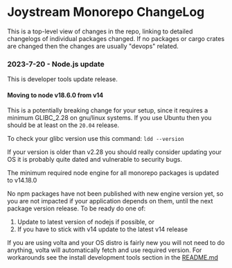 # Joystream Monorepo ChangeLog

This is a top-level view of changes in the repo, linking to detailed changelogs of individual packages changed.
If no packages or cargo crates are changed then the changes are usually "devops" related.

### 2023-7-20 - Node.js update

This is developer tools update release.

#### Moving to node v18.6.0 from v14
This is a potentially breaking change for your setup, since it requires a minimum GLIBC_2.28 on gnu/linux systems. If you use Ubuntu then you should be at least on the `20.04` release.

To check your glibc version use this command: `ldd --version`

If your version is older than v2.28 you should really consider updating your OS it is probably quite dated and vulnerable to security bugs.

The minimum required node engine for all monorepo packages is updated to v14.18.0

No npm packages have not been published with new engine version yet, so you are not impacted if your application depends on them, until the next package version release. To be ready do one of:

1. Update to latest version of nodejs if possible, or
1. If you have to stick with v14 update to the latest v14 release
  
If you are using volta and your OS distro is fairly new you will not need to do anything, volta will automatically fetch and use required version. For workarounds see the install development tools section in the [README.md](./README.md)